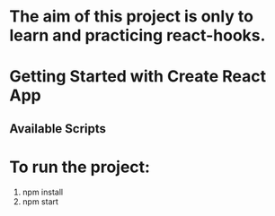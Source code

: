 # The aim of this project is only to learn and practicing react-hooks. 

# Getting Started with Create React App

## Available Scripts
# To run the project: 
1. npm install
2. npm start



